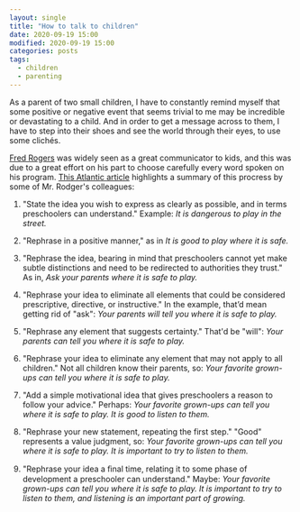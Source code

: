 ```yaml
---
layout: single
title: "How to talk to children"
date: 2020-09-19 15:00
modified: 2020-09-19 15:00
categories: posts
tags:
  - children
  - parenting
---
```


As a parent of two small children, I have to constantly remind myself
that some positive or negative event that seems trivial to me may be
incredible or devastating to a child. And in order to get a message
across to them, I have to step into their shoes and see the world
through their eyes, to use some clichés.

[Fred Rogers](https://en.wikipedia.org/wiki/Fred_Rogers)
was widely seen as a great communicator to kids, and this was due to a
great effort on his part to choose carefully every word spoken on his
program. [This Atlantic
article](https://www.theatlantic.com/family/archive/2018/06/mr-rogers-neighborhood-talking-to-kids/562352)
highlights a summary of this procress by some of Mr. Rodger's
colleagues:

1. "State the idea you wish to express as clearly as possible, and in
   terms preschoolers can understand."
   Example: *It is dangerous to play in the street.*

2. "Rephrase in a positive manner," as in *It is good to play where it
   is safe.*

3. "Rephrase the idea, bearing in mind that preschoolers cannot yet
   make subtle distinctions and need to be redirected to authorities they
   trust." As in, *Ask your parents where it is safe to play.*

4. "Rephrase your idea to eliminate all elements that could be
   considered prescriptive, directive, or instructive." In the example,
   that’d mean getting rid of "ask": *Your parents will tell you where it
   is safe to play.*

5. "Rephrase any element that suggests certainty." That'd be "will":
   *Your parents can tell you where it is safe to play.*

6. "Rephrase your idea to eliminate any element that may not apply to
   all children." Not all children know their parents, so: *Your favorite
   grown-ups can tell you where it is safe to play.*

7. "Add a simple motivational idea that gives preschoolers a reason to
   follow your advice." Perhaps: *Your favorite grown-ups can tell you
   where it is safe to play. It is good to listen to them.*

8. "Rephrase your new statement, repeating the first step." "Good"
   represents a value judgment, so: *Your favorite grown-ups can tell you
   where it is safe to play. It is important to try to listen to them.*

9. "Rephrase your idea a ﬁnal time, relating it to some phase of
   development a preschooler can understand." Maybe: *Your favorite
   grown-ups can tell you where it is safe to play. It is important to
   try to listen to them, and listening is an important part of growing.*

